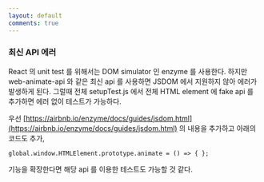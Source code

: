 ```yaml
---
layout: default
comments: true
---
```


### 최신 API 에러
React 의 unit test 를 위해서는 DOM simulator 인 enzyme 를 사용한다.
하지만 web-animate-api 와 같은 최신 api 를 사용하면 JSDOM 에서 지원하지 않아 에러가 발생하게 된다.
그럴때 전체 setupTest.js 에서 전체 HTML element 에 fake api 를 추가하면 에러 없이 테스트가 가능하다.

우선 [https://airbnb.io/enzyme/docs/guides/jsdom.html](https://airbnb.io/enzyme/docs/guides/jsdom.html) 의 내용을 추가하고 아래의 코드도 추가,

```
global.window.HTMLElement.prototype.animate = () => { };
```

기능을 확장한다면 해당 api 를 이용한 테스트도 가능할 것 같다.
